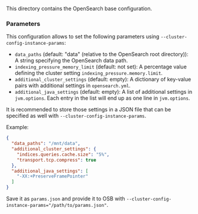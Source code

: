This directory contains the OpenSearch base configuration.

### Parameters

This configuration allows to set the following parameters using `--cluster-config-instance-params`:

* `data_paths` (default: "data" (relative to the OpenSearch root directory)): A string specifying the OpenSearch data path.
* `indexing_pressure_memory_limit` (default: not set): A percentage value defining the cluster setting `indexing_pressure.memory.limit`.
* `additional_cluster_settings` (default: empty): A dictionary of key-value pairs with additional settings in `opensearch.yml`.
* `additional_java_settings` (default: empty): A list of additional settings in `jvm.options`. Each entry in the list will end up as one line in `jvm.options`.

It is recommended to store those settings in a JSON file that can be specified as well with `--cluster-config-instance-params`.

Example:

```json
{
  "data_paths": "/mnt/data",
  "additional_cluster_settings": {
    "indices.queries.cache.size": "5%",
    "transport.tcp.compress": true
  },
  "additional_java_settings": [
    "-XX:+PreserveFramePointer"
  ]
}
```

Save it as `params.json` and provide it to OSB with `--cluster-config-instance-params="/path/to/params.json"`.
